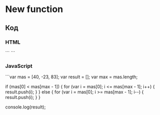 <h1>New function</h1>
<h2>Код</h2>
<h3>HTML</h3>
```<!DOCTYPE html>
<html lang="en">
<head>
    <meta charset="UTF-8">
    <meta name="viewport" content="width=device-width, initial-scale=1.0">
    <meta http-equiv="X-UA-Compatible" content="ie=edge">
    <title>Function_array</title>
</head>
<body>
    <script src="./js/script.js"></script>
</body>
</html>
```
<h3>JavaScript</h3>
```var mas = [40, -23, 83];
var result = [];
var max = mas.length;

if (mas[0] < mas[max - 1]) {
    for (var i = mas[0]; i <= mas[max - 1]; i++) {
        result.push(i);
    }
} else {
    for (var i = mas[0]; i >= mas[max - 1]; i--) {
        result.push(i);
    }
}

console.log(result);
```
